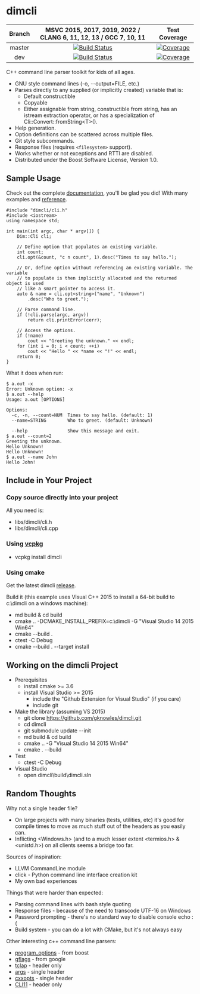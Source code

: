 ﻿<!--
Copyright Glen Knowles 2016 - 2023.
Distributed under the Boost Software License, Version 1.0.
-->

# dimcli

| Branch | MSVC 2015, 2017, 2019, 2022 / CLANG 6, 11, 12, 13 / GCC 7, 10, 11 | Test Coverage |
| :----: | :---------------------------------------------------------------: | :-----------: |
| master | [![Build Status][gh-image-master]][gh-link-master] | [![Coverage][cc-image-master]][cc-link-master] |
| dev    | [![Build Status][gh-image-dev]][gh-link-dev] | [![Coverage][cc-image-dev]][cc-link-dev] |

[gh-image-master]: https://github.com/gknowles/dimcli/actions/workflows/github-build.yml/badge.svg?branch=master "GitHub Actions"
[gh-link-master]: https://github.com/gknowles/dimcli/actions/workflows/github-build.yml?query=branch%3Amaster
[cc-image-master]: https://img.shields.io/badge/dynamic/json?color=success&label=coverage&logo=codecov&query=%24.commit.totals.c&suffix=%25&url=https%3A%2F%2Fcodecov.io%2Fapi%2Fgh%2Fgknowles%2Fdimcli%2Fbranch%2Fmaster "Codecov"
[cc-link-master]: https://app.codecov.io/gh/gknowles/dimcli/branch/master
[gh-image-dev]: https://github.com/gknowles/dimcli/actions/workflows/github-build.yml/badge.svg?branch=dev "GitHub Actions"
[gh-link-dev]: https://github.com/gknowles/dimcli/actions/workflows/github-build.yml?query=branch%3Adev
[cc-image-dev]: https://img.shields.io/badge/dynamic/json?color=success&label=coverage&logo=codecov&query=%24.commit.totals.c&suffix=%25&url=https%3A%2F%2Fcodecov.io%2Fapi%2Fgh%2Fgknowles%2Fdimcli%2Fbranch%2Fdev "Codecov"
[cc-link-dev]: https://app.codecov.io/gh/gknowles/dimcli/branch/dev

C++ command line parser toolkit for kids of all ages.

- GNU style command lines (-o, --output=FILE, etc.)
- Parses directly to any supplied (or implicitly created) variable that is:
  - Default constructible
  - Copyable
  - Either assignable from string, constructible from string, has an istream
    extraction operator, or has a specialization of
    Cli&#58;:Convert::fromString&lt;T>().
- Help generation.
- Option definitions can be scattered across multiple files.
- Git style subcommands.
- Response files (requires `<filesystem>` support).
- Works whether or not exceptions and RTTI are disabled.
- Distributed under the Boost Software License, Version 1.0.

## Sample Usage

Check out the complete [documentation](https://gknowles.github.io/dimcli/),
you'll be glad you did! With many examples and
[reference](https://gknowles.github.io/dimcli/reference.html).

~~~ C++, source
#include "dimcli/cli.h"
#include <iostream>
using namespace std;

int main(int argc, char * argv[]) {
    Dim::Cli cli;

    // Define option that populates an existing variable.
    int count;
    cli.opt(&count, "c n count", 1).desc("Times to say hello.");

    // Or, define option without referencing an existing variable. The variable
    // to populate is then implicitly allocated and the returned object is used
    // like a smart pointer to access it.
    auto & name = cli.opt<string>("name", "Unknown")
        .desc("Who to greet.");

    // Parse command line.
    if (!cli.parse(argc, argv))
        return cli.printError(cerr);

    // Access the options.
    if (!name)
        cout << "Greeting the unknown." << endl;
    for (int i = 0; i < count; ++i)
        cout << "Hello " << *name << "!" << endl;
    return 0;
}
~~~

What it does when run:

~~~ console, source
$ a.out -x
Error: Unknown option: -x
$ a.out --help
Usage: a.out [OPTIONS]

Options:
  -c, -n, --count=NUM  Times to say hello. (default: 1)
  --name=STRING        Who to greet. (default: Unknown)

  --help               Show this message and exit.
$ a.out --count=2
Greeting the unknown.
Hello Unknown!
Hello Unknown!
$ a.out --name John
Hello John!
~~~

## Include in Your Project
### Copy source directly into your project
All you need is:
- libs/dimcli/cli.h
- libs/dimcli/cli.cpp

### Using [vcpkg](https://github.com/Microsoft/vcpkg)
- vcpkg install dimcli

### Using cmake
Get the latest dimcli [release](https://github.com/gknowles/dimcli/releases).

Build it (this example uses Visual C++ 2015 to install a 64-bit build to
c:\dimcli on a windows machine):
- md build & cd build
- cmake .. -DCMAKE_INSTALL_PREFIX=c:\dimcli -G "Visual Studio 14 2015 Win64"
- cmake --build .
- ctest -C Debug
- cmake --build . --target install

## Working on the dimcli Project
- Prerequisites
  - install cmake >= 3.6
  - install Visual Studio >= 2015
    - include the "Github Extension for Visual Studio" (if you care)
    - include git
- Make the library (assuming VS 2015)
  - git clone https://github.com/gknowles/dimcli.git
  - cd dimcli
  - git submodule update --init
  - md build & cd build
  - cmake .. -G "Visual Studio 14 2015 Win64"
  - cmake . --build
- Test
  - ctest -C Debug
- Visual Studio
  - open dimcli\build\dimcli.sln

## Random Thoughts
Why not a single header file?

- On large projects with many binaries (tests, utilities, etc) it's good for
  compile times to move as much stuff out of the headers as you easily can.
- Inflicting <Windows.h> (and to a much lesser extent <termios.h> & <unistd.h>)
  on all clients seems a bridge too far.

Sources of inspiration:

- LLVM CommandLine module
- click - Python command line interface creation kit
- My own bad experiences

Things that were harder than expected:

- Parsing command lines with bash style quoting
- Response files - because of the need to transcode UTF-16 on Windows
- Password prompting - there's no standard way to disable console echo :(
- Build system - you can do a lot with CMake, but it's not always easy

Other interesting c++ command line parsers:

- [program_options](http://www.boost.org/doc/libs/release/libs/program_options/)
  \- from boost
- [gflags](https://gflags.github.io/gflags/) - from google
- [tclap](http://tclap.sourceforge.net) - header only
- [args](https://github.com/Taywee/args) - single header
- [cxxopts](https://github.com/jarro2783/cxxopts) - single header
- [CLI11](https://github.com/CLIUtils/CLI11) - header only
